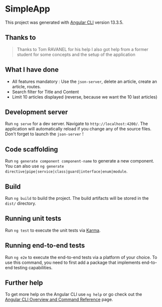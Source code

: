 # SimpleApp

This project was generated with [Angular CLI](https://github.com/angular/angular-cli) version 13.3.5.

## Thanks to
> Thanks to Tom RAVANEL for his help
> I also got help from a former student for some concepts and the setup of the application

## What I have done 
- All features mandatory : Use the `json-server`, delete an article, create an article, routes.
- Search filter for Title and Content 
- Limit 10 articles displayed (reverse, because we want the 10 last articles)


## Development server

Run `ng serve` for a dev server. Navigate to `http://localhost:4200/`. The application will automatically reload if you change any of the source files.
Don't forget to launch the `json-server` ! 

## Code scaffolding

Run `ng generate component component-name` to generate a new component. You can also use `ng generate directive|pipe|service|class|guard|interface|enum|module`.

## Build

Run `ng build` to build the project. The build artifacts will be stored in the `dist/` directory.

## Running unit tests

Run `ng test` to execute the unit tests via [Karma](https://karma-runner.github.io).

## Running end-to-end tests

Run `ng e2e` to execute the end-to-end tests via a platform of your choice. To use this command, you need to first add a package that implements end-to-end testing capabilities.

## Further help

To get more help on the Angular CLI use `ng help` or go check out the [Angular CLI Overview and Command Reference](https://angular.io/cli) page.
